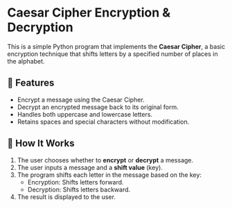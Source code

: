 # Caesar Cipher Encryption & Decryption 
          
This is a simple Python program that implements the **Caesar Cipher**, a basic encryption technique that shifts letters by a specified number of places in the alphabet.

## 📌 Features
- Encrypt a message using the Caesar Cipher.
- Decrypt an encrypted message back to its original form.
- Handles both uppercase and lowercase letters.
- Retains spaces and special characters without modification.
 
## 🚀 How It Works
1. The user chooses whether to **encrypt** or **decrypt** a message.
2. The user inputs a message and a **shift value** (key).
3. The program shifts each letter in the message based on the key:
   - Encryption: Shifts letters forward.
   - Decryption: Shifts letters backward.
4. The result is displayed to the user.

